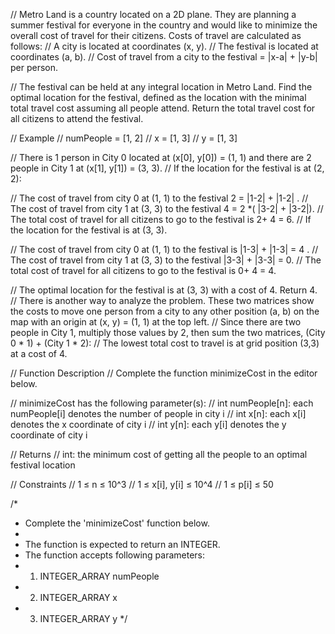 // Metro Land is a country located on a 2D plane. They are planning a summer festival for everyone in the country and would like to minimize the overall cost of travel for their citizens. Costs of travel are calculated as follows:
// A city is located at coordinates (x, y).
// The festival is located at coordinates (a, b).
// Cost of travel from a city to the festival = |x-a| + |y-b| per person. 
 
// The festival can be held at any integral location in Metro Land. Find the optimal location for the festival, defined as the location with the minimal total travel cost assuming all people attend. Return the total travel cost for all citizens to attend the festival.

// Example 
// numPeople = [1, 2]
// x = [1, 3]
// y = [1, 3]

// There is 1 person in City 0 located at (x[0], y[0]) = (1, 1) and there are 2 people in City 1 at (x[1], y[1]) = (3, 3).
// If the location for the festival is at (2, 2):

// The cost of travel from city 0 at (1, 1) to the festival 2 = |1-2| + |1-2| .
// The cost of travel from city 1 at (3, 3) to the festival 4 = 2 *( |3-2| + |3-2|).
// The total cost of travel for all citizens to go to the festival is 2+ 4 = 6.
// If the location for the festival is at (3, 3). 

// The cost of travel from city 0 at (1, 1) to the festival is |1-3| + |1-3| = 4 .
// The cost of travel from city 1 at (3, 3) to the festival |3-3| + |3-3| = 0.
// The total cost of travel for all citizens to go to the festival is 0+ 4 = 4.
 
// The optimal location for the festival is at (3, 3) with a cost of 4. Return 4.
// There is another way to analyze the problem. These two matrices show the costs to move one person from a city to any other position (a, b) on the map with an origin at (x, y) = (1, 1) at the top left.
// Since there are two people in City 1, multiply those values by 2, then sum the two matrices, (City 0 * 1) + (City 1 * 2):
// The lowest total cost to travel is at grid position (3,3) at a cost of 4.

// Function Description 
// Complete the function minimizeCost in the editor below.

// minimizeCost has the following parameter(s):
//     int numPeople[n]:  each numPeople[i] denotes the number of people in city i
//     int x[n]:  each x[i] denotes the x coordinate of city i
//     int y[n]:  each y[i] denotes the y coordinate of city i

// Returns 
//     int:  the minimum cost of getting all the people to an optimal festival location

// Constraints
// 1 ≤ n ≤ 10^3
// 1 ≤ x[i], y[i] ≤ 10^4
// 1 ≤ p[i] ≤ 50

/*
 * Complete the 'minimizeCost' function below.
 *
 * The function is expected to return an INTEGER.
 * The function accepts following parameters:
 *  1. INTEGER_ARRAY numPeople
 *  2. INTEGER_ARRAY x
 *  3. INTEGER_ARRAY y
 */
